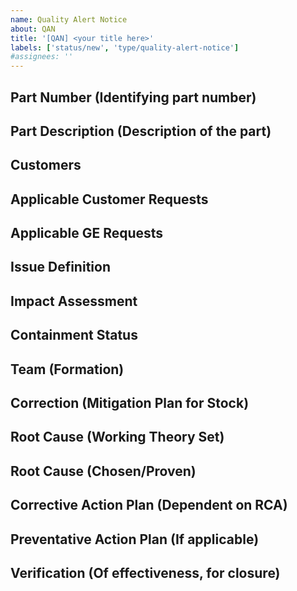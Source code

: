 ```yaml
---
name: Quality Alert Notice
about: QAN
title: '[QAN] <your title here>'
labels: ['status/new', 'type/quality-alert-notice']
#assignees: ''
---
```

## Part Number (Identifying part number)




## Part Description (Description of the part)




## Customers




## Applicable Customer Requests




## Applicable GE Requests




## Issue Definition




## Impact Assessment




## Containment Status




## Team (Formation)




## Correction (Mitigation Plan for Stock)




## Root Cause (Working Theory Set)




## Root Cause (Chosen/Proven)




## Corrective Action Plan (Dependent on RCA)




## Preventative Action Plan (If applicable)




## Verification (Of effectiveness, for closure)



